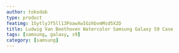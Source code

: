```yaml
---
author: tokodab
type: product
featimg: 1SytlyJf5ll13PoawXwIGzhbvmMsd5X2D
title: Ludwig Van Beethoven Watercolor Samsung Galaxy S9 Case
tags: [samsung, galaxy, s9]
category: [samsung]
---
```

